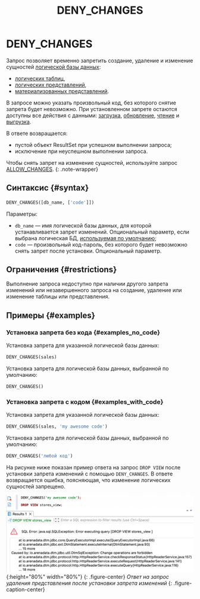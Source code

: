 ﻿---
layout: default
title: DENY_CHANGES
nav_order: 21
parent: Запросы SQL+
grand_parent: Справочная информация
has_children: false
has_toc: false
---

# DENY_CHANGES

Запрос позволяет временно запретить создание, удаление и изменение сущностей 
[логической базы данных](../../../overview/main_concepts/logical_db/logical_db.md): 
* [логических таблиц](../../../overview/main_concepts/logical_table/logical_table.md),
* [логических представлений](../../../overview/main_concepts/logical_view/logical_view.md),
* [материализованных представлений](../../../overview/main_concepts/materialized_view/materialized_view.md). 

В запросе можно указать произвольный код, без которого снятие запрета будет невозможно. 
При установленном запрете остаются доступны все действия с данными:
[загрузка](../../../working_with_system/data_upload/data_upload.md), 
[обновление](../../../working_with_system/data_update/data_update.md), 
[чтение](../../../working_with_system/data_reading/data_reading.md) и 
[выгрузка](../../../working_with_system/data_download/data_download.md).

В ответе возвращается:
* пустой объект ResultSet при успешном выполнении запроса;
* исключение при неуспешном выполнении запроса.

Чтобы снять запрет на изменение сущностей, используйте запрос [ALLOW_CHANGES](../ALLOW_CHANGES/ALLOW_CHANGES.md).
{: .note-wrapper}

## Синтаксис {#syntax}

```sql
DENY_CHANGES([db_name, ['code']])
```

Параметры:
* `db_name` — имя логической базы данных, для которой устанавливается запрет изменений. Опциональный параметр, если выбрана 
  логическая БД, [используемая по умолчанию](../../../working_with_system/other_features/default_db_set-up/default_db_set-up.md);
* `code` — произвольный код-пароль, без которого будет невозможно снять запрет после установки. Опциональный параметр. 

## Ограничения {#restrictions}

Выполнение запроса недоступно при наличии другого запрета изменений или незавершенного запроса на создание, удаление 
или изменение таблицы или представления.

## Примеры {#examples}

### Установка запрета без кода {#examples_no_code}

Установка запрета для указанной логической базы данных:

```sql
DENY_CHANGES(sales)
```

Установка запрета для логической базы данных, выбранной по умолчанию:

```sql
DENY_CHANGES()
```

### Установка запрета с кодом {#examples_with_code}

Установка запрета для указанной логической базы данных:

```sql
DENY_CHANGES(sales, 'my awesome code')
```

Установка запрета для логической базы данных, выбранной по умолчанию:

```sql
DENY_CHANGES('любой код')
```

На рисунке ниже показан пример ответа на запрос `DROP VIEW` после установки запрета изменений с помощью `DENY_CHANGES`. 
В ответе возвращается ошибка, поясняющая, что изменение логических сущностей запрещено.

![](deny_changes_before_change.png){:height="80%" width="80%"}
{: .figure-center}
*Ответ на запрос удаления представления после установки запрета изменений*
{: .figure-caption-center}